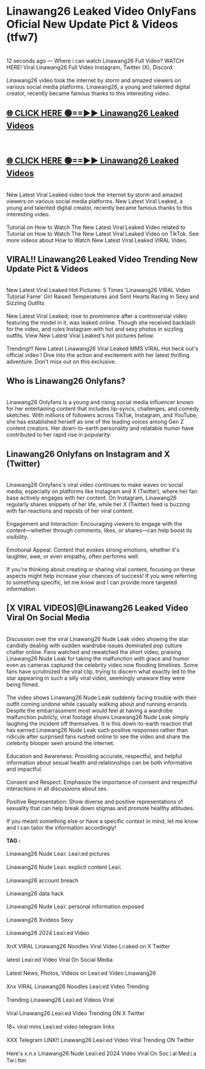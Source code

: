 # Linawang26 Leaked Video OnlyFans Oficial New Update Pict & Videos (tfw7)
<br>
12 seconds ago — Where i can watch Linawang26 Full Video? WATCH HERE! Viral Linawang26 Full Video Instagram, Twitter (X), Discord.
<br><br>
Linawang26 video took the internet by storm and amazed viewers on various social media platforms. Linawang26, a young and talented digital creator, recently became famous thanks to this interesting video.
<br>
<h2><a href="https://play.trustnlinepharmacy.us?title=Linawang26">🌐 CLICK HERE 🟢==►► Linawang26 Leaked Videos</a></h2>
<br>
<h2><a href="https://play.trustnlinepharmacy.us?title=Linawang26">🌐 CLICK HERE 🟢==►► Linawang26 Leaked Videos</a></h2>
<br>
New Latest Viral Leaked video took the internet by storm and amazed viewers on various social media platforms. New Latest Viral Leaked, a young and talented digital creator, recently became famous thanks to this interesting video.
<br><br>
Tutorial on How to Watch The New Latest Viral Leaked Video related to Tutorial on How to Watch The New Latest Viral Leaked Video on TikTok. See more videos about How to Watch New Latest Viral Leaked VIRAL Video.
<br>
<h2>VIRAL!! Linawang26 Leaked Video Trending New Update Pict & Videos</h2>
<br>
New Latest Viral Leaked Hot Pictures: 5 Times 'Linawang26 VIRAL Video Tutorial Fame' Girl Raised Temperatures and Sent Hearts Racing in Sexy and Sizzling Outfits
<br><br>
New Latest Viral Leaked, rose to prominence after a controversial video featuring the model in it, was leaked online. Though she received backlash for the video, and rules Instagram with hot and sexy photos in sizzling outfits. View New Latest Viral Leaked's hot pictures below.
<br><br>
Trending!!! New Latest Linawang26 Viral Leaked MMS VIRAL Hot heck out's official video ! Dive into the action and excitement with her latest thrilling adventure. Don't miss out on this exclusive.
<br>
<h2>Who is Linawang26 Onlyfans?</h2>
<br>
Linawang26 Onlyfans is a young and rising social media influencer known for her entertaining content that includes lip-syncs, challenges, and comedy sketches. With millions of followers across TikTok, Instagram, and YouTube, she has established herself as one of the leading voices among Gen Z content creators. Her down-to-earth personality and relatable humor have contributed to her rapid rise in popularity.
<br>
<h2>Linawang26 Onlyfans on Instagram and X (Twitter)</h2>
<br>
Linawang26 Onlyfans's viral video continues to make waves on social media, especially on platforms like Instagram and X (Twitter), where her fan base actively engages with her content. On Instagram, Linawang26 regularly shares snippets of her life, while her X (Twitter) feed is buzzing with fan reactions and reposts of her viral content.
<br><br>
Engagement and Interaction: Encouraging viewers to engage with the content—whether through comments, likes, or shares—can help boost its visibility.
<br><br>
Emotional Appeal: Content that evokes strong emotions, whether it's laughter, awe, or even empathy, often performs well.
<br><br>
If you're thinking about creating or sharing viral content, focusing on these aspects might help increase your chances of success! If you were referring to something specific, let me know and I can provide more targeted information.
<br>
<h2>[X VIRAL VIDEOS]@Linawang26 Leaked Video Viral On Social Media</h2>
<br>
Discussion over the viral Linawang26 Nude Leak video showing the star candidly dealing with sudden wardrobe issues dominated pop culture chatter online. Fans watched and rewatched the short video, praising Linawang26 Nude Leak for taking the malfunction with grace and humor even as cameras captured the celebrity video now flooding timelines. Some fans have scrutinized the viral clip, trying to discern what exactly led to the star appearing in such a silly viral video, seemingly unaware they were being filmed.
<br><br>
The video shows Linawang26 Nude Leak suddenly facing trouble with their outfit coming undone while casually walking about and running errands. Despite the embarrassment most would feel at having a wardrobe malfunction publicly, viral footage shows Linawang26 Nude Leak simply laughing the incident off themselves. It is this down-to-earth reaction that has earned Linawang26 Nude Leak such positive responses rather than ridicule after surprised fans rushed online to see the video and share the celebrity blooper seen around the internet.
<br><br>
Education and Awareness: Providing accurate, respectful, and helpful information about sexual health and relationships can be both informative and impactful.
<br><br>
Consent and Respect: Emphasize the importance of consent and respectful interactions in all discussions about sex.
<br><br>
Positive Representation: Show diverse and positive representations of sexuality that can help break down stigmas and promote healthy attitudes.
<br><br>
If you meant something else or have a specific context in mind, let me know and I can tailor the information accordingly!
<br><br>
<strong>TAG :</strong>
<br><br>
Linawang26 Nude Lea𝚔 Lea𝚔ed pictures
<br><br>
Linawang26 Nude Lea𝚔 explicit content Lea𝚔
<br><br>
Linawang26 account breach
<br><br>
Linawang26 data hack
<br><br>
Linawang26 Nude Lea𝚔 personal information exposed
<br><br>
Linawang26 Xvideos Sexy
<br><br>
Linawang26 2024 Lea𝚔ed Video
<br><br>
XnX VIRAL Linawang26 Noodles Viral Video L𝚎aked on X Twitter
<br><br>
latest Lea𝚔ed Video Viral On Social Media
<br><br>
Latest News, Photos, Videos on Lea𝚔ed Video Linawang26
<br><br>
Xnx VIRAL Linawang26 Noodles Lea𝚔ed Video Trending
<br><br>
Trending Linawang26 Lea𝚔ed Videos Viral
<br><br>
Viral Linawang26 Lea𝚔ed Video Trending ON X Twitter
<br><br>
18+ viral mms Lea𝚔ed video telegram links
<br><br>
XXX Telegram LINK!! Linawang26 Lea𝚔ed Video Viral Trending ON Twitter
<br><br>
Here's x.n.x Linawang26 Nude Lea𝚔ed 2024 Video Viral On Soc𝚒al Med𝚒a Tw𝚒tter.